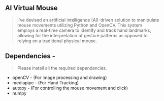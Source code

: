 ## AI Virtual Mouse

> I've devised an artificial intelligence (AI)-driven solution to manipulate mouse movements utilizing Python and OpenCV. This system employs a real-time camera to identify and track hand landmarks, allowing for the interpretation of gesture patterns as opposed to relying on a traditional physical mouse.

## Dependencies  -
> Please install all the required dependencies.
* openCV - (For image processing and drawing)
* mediapipe - (For Hand Tracking)
* autopy - (For controlling the mouse movement and click)
* numpy
